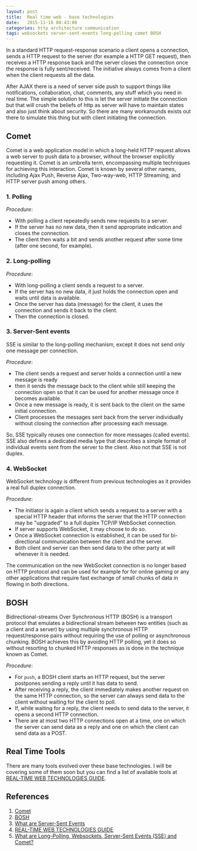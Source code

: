 ```yaml
---
layout: post
title:  Real time web - base technologies
date:   2015-11-18 08:43:00
categories: http architecture communication
tags: websockets server-sent-events long-polling comet BOSH
---
```


In a standard HTTP request-response scenario a client opens a connection, sends a HTTP request to the server (for example a HTTP GET request), then receives a HTTP response back and the server closes the connection once the response is fully sent/received. The initiative always comes from a client when the client requests all the data.

After AJAX there is a need of server side push to support things like notifications, collaboration, chat, comments, any stuff which you need in real time. The simple solution to this is let the server initiate the connection but that will crush the beliefs of http as server will have to maintain states and also just think about security. So there are many workarounds exists out there to simulate this thing but with client initiating the connection.

## Comet
Comet is a web application model in which a long-held HTTP request allows a web server to push data to a browser, without the browser explicitly requesting it. Comet is an umbrella term, encompassing multiple techniques for achieving this interaction. Comet is known by several other names, including Ajax Push, Reverse Ajax, Two-way-web, HTTP Streaming, and HTTP server push among others.

### 1. Polling

_Procedure_:

- With polling a client repeatedly sends new requests to a server.
- If the server has no new data, then it send appropriate indication and closes the connection.
- The client then waits a bit and sends another request after some time (after one second, for example).

### 2. Long-polling

_Procedure_:

- With long-polling a client sends a request to a server.
- If the server has no new data, it just holds the connection open and waits until data is available.
- Once the server has data (message) for the client, it uses the connection and sends it back to the client.
- Then the connection is closed.

### 3. Server-Sent events
SSE is similar to the long-polling mechanism, except it does not send only one message per connection.

_Procedure_:

- The client sends a request and server holds a connection until a new message is ready
- then it sends the message back to the client while still keeping the connection open so that it can be used for another message once it becomes available.
- Once a new message is ready, it is sent back to the client on the same initial connection.
- Client processes the messages sent back from the server individually without closing the connection after processing each message.

So, SSE typically reuses one connection for more messages (called events). SSE also defines a dedicated media type that describes a simple format of individual events sent from the server to the client. Also not that SSE is not duplex.

### 4. WebSocket 
WebSocket technology is different from previous technologies as it provides a real full duplex connection.

_Procedure_:

- The initiator is again a client which sends a request to a server with a special HTTP header that informs the server that the HTTP connection may be "upgraded" to a full duplex TCP/IP WebSocket connection.
- If server supports WebSocket, it may choose to do so.
- Once a WebSocket connection is established, it can be used for bi-directional communication between the client and the server.
- Both client and server can then send data to the other party at will whenever it is needed.

The communication on the new WebSocket connection is no longer based on HTTP protocol and can be used for example for for online gaming or any other applications that require fast exchange of small chunks of data in flowing in both directions.

## BOSH
Bidirectional-streams Over Synchronous HTTP (BOSH) is a transport protocol that emulates a bidirectional stream between two entities (such as a client and a server) by using multiple synchronous HTTP request/response pairs without requiring the use of polling or asynchronous chunking. BOSH achieves this by avoiding HTTP polling, yet it does so without resorting to chunked HTTP responses as is done in the technique known as Comet.

_Procedure_:

- For `push`, a BOSH client starts an HTTP request, but the server postpones sending a reply until it has data to send.
- After receiving a reply, the client immediately makes another request on the same HTTP connection, so the server can always send data to the client without waiting for the client to poll.
- If, while waiting for a reply, the client needs to send data to the server, it opens a second HTTP connection.
- There are at most two HTTP connections open at a time, one on which the server can send data as a reply and one on which the client can send data as a POST.

## Real Time Tools
There are many tools evolved over these base technologies. I will be covering some of them soon but you can find a list of available tools at [REAL-TIME WEB TECHNOLOGIES GUIDE](http://www.leggetter.co.uk/real-time-web-technologies-guide/).

## References

1. [Comet](https://en.wikipedia.org/wiki/Comet_(programming))
2. [BOSH](https://en.wikipedia.org/wiki/BOSH)
3. [What are Server-Sent Events](https://jersey.java.net/documentation/latest/sse.html#d0e11362)
4. [REAL-TIME WEB TECHNOLOGIES GUIDE](http://www.leggetter.co.uk/real-time-web-technologies-guide/)
5. [What are Long-Polling, Websockets, Server-Sent Events (SSE) and Comet?](http://stackoverflow.com/questions/11077857/what-are-long-polling-websockets-server-sent-events-sse-and-comet)